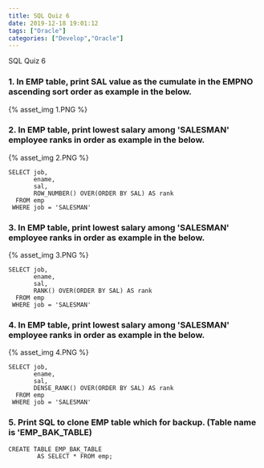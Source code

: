 ```yaml
---
title: SQL Quiz 6
date: 2019-12-18 19:01:12
tags: ["Oracle"]
categories: ["Develop","Oracle"]
---
```


SQL Quiz 6

<!-- more -->

### 1. In EMP table, print SAL value as the cumulate in the EMPNO ascending sort order as example in the below.
{% asset_img 1.PNG %}



### 2. In EMP table, print lowest salary among 'SALESMAN' employee ranks in order as example in the below.
{% asset_img 2.PNG %}

~~~
SELECT job,
       ename,
       sal,
       ROW_NUMBER() OVER(ORDER BY SAL) AS rank
  FROM emp
 WHERE job = 'SALESMAN'
~~~

### 3. In EMP table, print lowest salary among 'SALESMAN' employee ranks in order as example in the below.
{% asset_img 3.PNG %}
~~~
SELECT job,
       ename,
       sal,
       RANK() OVER(ORDER BY SAL) AS rank
  FROM emp
 WHERE job = 'SALESMAN'
~~~

### 4. In EMP table, print lowest salary among 'SALESMAN' employee ranks in order as example in the below.
{% asset_img 4.PNG %}

~~~
SELECT job,
       ename,
       sal,
       DENSE_RANK() OVER(ORDER BY SAL) AS rank
  FROM emp
 WHERE job = 'SALESMAN'
~~~

### 5. Print SQL to clone EMP table which for backup. (Table name is 'EMP_BAK_TABLE)
~~~
CREATE TABLE EMP_BAK_TABLE
        AS SELECT * FROM emp;
~~~
